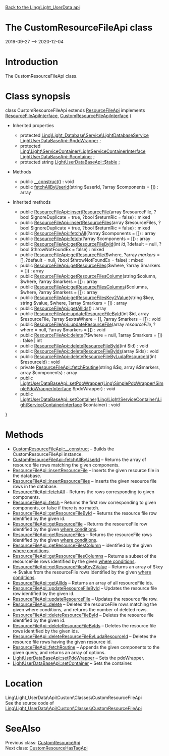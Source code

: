 [Back to the Ling/Light_UserData api](https://github.com/lingtalfi/Light_UserData/blob/master/doc/api/Ling/Light_UserData.md)



The CustomResourceFileApi class
================
2019-09-27 --> 2020-12-04






Introduction
============

The CustomResourceFileApi class.



Class synopsis
==============


class <span class="pl-k">CustomResourceFileApi</span> extends [ResourceFileApi](https://github.com/lingtalfi/Light_UserData/blob/master/doc/api/Ling/Light_UserData/Api/Generated/Classes/ResourceFileApi.md) implements [ResourceFileApiInterface](https://github.com/lingtalfi/Light_UserData/blob/master/doc/api/Ling/Light_UserData/Api/Generated/Interfaces/ResourceFileApiInterface.md), [CustomResourceFileApiInterface](https://github.com/lingtalfi/Light_UserData/blob/master/doc/api/Ling/Light_UserData/Api/Custom/Interfaces/CustomResourceFileApiInterface.md) {

- Inherited properties
    - protected [Ling\Light_Database\Service\LightDatabaseService](https://github.com/lingtalfi/Light_Database/blob/master/doc/api/Ling/Light_Database/Service/LightDatabaseService.md) [LightUserDataBaseApi::$pdoWrapper](#property-pdoWrapper) ;
    - protected [Ling\Light\ServiceContainer\LightServiceContainerInterface](https://github.com/lingtalfi/Light/blob/master/doc/api/Ling/Light/ServiceContainer/LightServiceContainerInterface.md) [LightUserDataBaseApi::$container](#property-container) ;
    - protected string [LightUserDataBaseApi::$table](#property-table) ;

- Methods
    - public [__construct](https://github.com/lingtalfi/Light_UserData/blob/master/doc/api/Ling/Light_UserData/Api/Custom/Classes/CustomResourceFileApi/__construct.md)() : void
    - public [fetchAllByUserId](https://github.com/lingtalfi/Light_UserData/blob/master/doc/api/Ling/Light_UserData/Api/Custom/Classes/CustomResourceFileApi/fetchAllByUserId.md)(string $userId, ?array $components = []) : array

- Inherited methods
    - public [ResourceFileApi::insertResourceFile](https://github.com/lingtalfi/Light_UserData/blob/master/doc/api/Ling/Light_UserData/Api/Generated/Classes/ResourceFileApi/insertResourceFile.md)(array $resourceFile, ?bool $ignoreDuplicate = true, ?bool $returnRic = false) : mixed
    - public [ResourceFileApi::insertResourceFiles](https://github.com/lingtalfi/Light_UserData/blob/master/doc/api/Ling/Light_UserData/Api/Generated/Classes/ResourceFileApi/insertResourceFiles.md)(array $resourceFiles, ?bool $ignoreDuplicate = true, ?bool $returnRic = false) : mixed
    - public [ResourceFileApi::fetchAll](https://github.com/lingtalfi/Light_UserData/blob/master/doc/api/Ling/Light_UserData/Api/Generated/Classes/ResourceFileApi/fetchAll.md)(?array $components = []) : array
    - public [ResourceFileApi::fetch](https://github.com/lingtalfi/Light_UserData/blob/master/doc/api/Ling/Light_UserData/Api/Generated/Classes/ResourceFileApi/fetch.md)(?array $components = []) : array
    - public [ResourceFileApi::getResourceFileById](https://github.com/lingtalfi/Light_UserData/blob/master/doc/api/Ling/Light_UserData/Api/Generated/Classes/ResourceFileApi/getResourceFileById.md)(int $id, ?$default = null, ?bool $throwNotFoundEx = false) : mixed
    - public [ResourceFileApi::getResourceFile](https://github.com/lingtalfi/Light_UserData/blob/master/doc/api/Ling/Light_UserData/Api/Generated/Classes/ResourceFileApi/getResourceFile.md)($where, ?array $markers = [], ?$default = null, ?bool $throwNotFoundEx = false) : mixed
    - public [ResourceFileApi::getResourceFiles](https://github.com/lingtalfi/Light_UserData/blob/master/doc/api/Ling/Light_UserData/Api/Generated/Classes/ResourceFileApi/getResourceFiles.md)($where, ?array $markers = []) : array
    - public [ResourceFileApi::getResourceFilesColumn](https://github.com/lingtalfi/Light_UserData/blob/master/doc/api/Ling/Light_UserData/Api/Generated/Classes/ResourceFileApi/getResourceFilesColumn.md)(string $column, $where, ?array $markers = []) : array
    - public [ResourceFileApi::getResourceFilesColumns](https://github.com/lingtalfi/Light_UserData/blob/master/doc/api/Ling/Light_UserData/Api/Generated/Classes/ResourceFileApi/getResourceFilesColumns.md)($columns, $where, ?array $markers = []) : array
    - public [ResourceFileApi::getResourceFilesKey2Value](https://github.com/lingtalfi/Light_UserData/blob/master/doc/api/Ling/Light_UserData/Api/Generated/Classes/ResourceFileApi/getResourceFilesKey2Value.md)(string $key, string $value, $where, ?array $markers = []) : array
    - public [ResourceFileApi::getAllIds](https://github.com/lingtalfi/Light_UserData/blob/master/doc/api/Ling/Light_UserData/Api/Generated/Classes/ResourceFileApi/getAllIds.md)() : array
    - public [ResourceFileApi::updateResourceFileById](https://github.com/lingtalfi/Light_UserData/blob/master/doc/api/Ling/Light_UserData/Api/Generated/Classes/ResourceFileApi/updateResourceFileById.md)(int $id, array $resourceFile, ?array $extraWhere = [], ?array $markers = []) : void
    - public [ResourceFileApi::updateResourceFile](https://github.com/lingtalfi/Light_UserData/blob/master/doc/api/Ling/Light_UserData/Api/Generated/Classes/ResourceFileApi/updateResourceFile.md)(array $resourceFile, ?$where = null, ?array $markers = []) : void
    - public [ResourceFileApi::delete](https://github.com/lingtalfi/Light_UserData/blob/master/doc/api/Ling/Light_UserData/Api/Generated/Classes/ResourceFileApi/delete.md)(?$where = null, ?array $markers = []) : false | int
    - public [ResourceFileApi::deleteResourceFileById](https://github.com/lingtalfi/Light_UserData/blob/master/doc/api/Ling/Light_UserData/Api/Generated/Classes/ResourceFileApi/deleteResourceFileById.md)(int $id) : void
    - public [ResourceFileApi::deleteResourceFileByIds](https://github.com/lingtalfi/Light_UserData/blob/master/doc/api/Ling/Light_UserData/Api/Generated/Classes/ResourceFileApi/deleteResourceFileByIds.md)(array $ids) : void
    - public [ResourceFileApi::deleteResourceFileByLudaResourceId](https://github.com/lingtalfi/Light_UserData/blob/master/doc/api/Ling/Light_UserData/Api/Generated/Classes/ResourceFileApi/deleteResourceFileByLudaResourceId.md)(int $resourceId) : void
    - private [ResourceFileApi::fetchRoutine](https://github.com/lingtalfi/Light_UserData/blob/master/doc/api/Ling/Light_UserData/Api/Generated/Classes/ResourceFileApi/fetchRoutine.md)(string &$q, array &$markers, array $components) : array
    - public [LightUserDataBaseApi::setPdoWrapper](https://github.com/lingtalfi/Light_UserData/blob/master/doc/api/Ling/Light_UserData/Api/Generated/Classes/LightUserDataBaseApi/setPdoWrapper.md)([Ling\SimplePdoWrapper\SimplePdoWrapperInterface](https://github.com/lingtalfi/SimplePdoWrapper/blob/master/doc/api/Ling/SimplePdoWrapper/SimplePdoWrapperInterface.md) $pdoWrapper) : void
    - public [LightUserDataBaseApi::setContainer](https://github.com/lingtalfi/Light_UserData/blob/master/doc/api/Ling/Light_UserData/Api/Generated/Classes/LightUserDataBaseApi/setContainer.md)([Ling\Light\ServiceContainer\LightServiceContainerInterface](https://github.com/lingtalfi/Light/blob/master/doc/api/Ling/Light/ServiceContainer/LightServiceContainerInterface.md) $container) : void

}






Methods
==============

- [CustomResourceFileApi::__construct](https://github.com/lingtalfi/Light_UserData/blob/master/doc/api/Ling/Light_UserData/Api/Custom/Classes/CustomResourceFileApi/__construct.md) &ndash; Builds the CustomResourceFileApi instance.
- [CustomResourceFileApi::fetchAllByUserId](https://github.com/lingtalfi/Light_UserData/blob/master/doc/api/Ling/Light_UserData/Api/Custom/Classes/CustomResourceFileApi/fetchAllByUserId.md) &ndash; Returns the array of resource file rows matching the given components.
- [ResourceFileApi::insertResourceFile](https://github.com/lingtalfi/Light_UserData/blob/master/doc/api/Ling/Light_UserData/Api/Generated/Classes/ResourceFileApi/insertResourceFile.md) &ndash; Inserts the given resource file in the database.
- [ResourceFileApi::insertResourceFiles](https://github.com/lingtalfi/Light_UserData/blob/master/doc/api/Ling/Light_UserData/Api/Generated/Classes/ResourceFileApi/insertResourceFiles.md) &ndash; Inserts the given resource file rows in the database.
- [ResourceFileApi::fetchAll](https://github.com/lingtalfi/Light_UserData/blob/master/doc/api/Ling/Light_UserData/Api/Generated/Classes/ResourceFileApi/fetchAll.md) &ndash; Returns the rows corresponding to given components.
- [ResourceFileApi::fetch](https://github.com/lingtalfi/Light_UserData/blob/master/doc/api/Ling/Light_UserData/Api/Generated/Classes/ResourceFileApi/fetch.md) &ndash; Returns the first row corresponding to given components, or false if there is no match.
- [ResourceFileApi::getResourceFileById](https://github.com/lingtalfi/Light_UserData/blob/master/doc/api/Ling/Light_UserData/Api/Generated/Classes/ResourceFileApi/getResourceFileById.md) &ndash; Returns the resource file row identified by the given id.
- [ResourceFileApi::getResourceFile](https://github.com/lingtalfi/Light_UserData/blob/master/doc/api/Ling/Light_UserData/Api/Generated/Classes/ResourceFileApi/getResourceFile.md) &ndash; Returns the resourceFile row identified by the given [where conditions](https://github.com/lingtalfi/SimplePdoWrapper#the-where-conditions).
- [ResourceFileApi::getResourceFiles](https://github.com/lingtalfi/Light_UserData/blob/master/doc/api/Ling/Light_UserData/Api/Generated/Classes/ResourceFileApi/getResourceFiles.md) &ndash; Returns the resourceFile rows identified by the given [where conditions](https://github.com/lingtalfi/SimplePdoWrapper#the-where-conditions).
- [ResourceFileApi::getResourceFilesColumn](https://github.com/lingtalfi/Light_UserData/blob/master/doc/api/Ling/Light_UserData/Api/Generated/Classes/ResourceFileApi/getResourceFilesColumn.md) &ndash; identified by the given [where conditions](https://github.com/lingtalfi/SimplePdoWrapper#the-where-conditions).
- [ResourceFileApi::getResourceFilesColumns](https://github.com/lingtalfi/Light_UserData/blob/master/doc/api/Ling/Light_UserData/Api/Generated/Classes/ResourceFileApi/getResourceFilesColumns.md) &ndash; Returns a subset of the resourceFile rows identified by the given [where conditions](https://github.com/lingtalfi/SimplePdoWrapper#the-where-conditions).
- [ResourceFileApi::getResourceFilesKey2Value](https://github.com/lingtalfi/Light_UserData/blob/master/doc/api/Ling/Light_UserData/Api/Generated/Classes/ResourceFileApi/getResourceFilesKey2Value.md) &ndash; Returns an array of $key => $value from the resourceFile rows identified by the given [where conditions](https://github.com/lingtalfi/SimplePdoWrapper#the-where-conditions).
- [ResourceFileApi::getAllIds](https://github.com/lingtalfi/Light_UserData/blob/master/doc/api/Ling/Light_UserData/Api/Generated/Classes/ResourceFileApi/getAllIds.md) &ndash; Returns an array of all resourceFile ids.
- [ResourceFileApi::updateResourceFileById](https://github.com/lingtalfi/Light_UserData/blob/master/doc/api/Ling/Light_UserData/Api/Generated/Classes/ResourceFileApi/updateResourceFileById.md) &ndash; Updates the resource file row identified by the given id.
- [ResourceFileApi::updateResourceFile](https://github.com/lingtalfi/Light_UserData/blob/master/doc/api/Ling/Light_UserData/Api/Generated/Classes/ResourceFileApi/updateResourceFile.md) &ndash; Updates the resource file row.
- [ResourceFileApi::delete](https://github.com/lingtalfi/Light_UserData/blob/master/doc/api/Ling/Light_UserData/Api/Generated/Classes/ResourceFileApi/delete.md) &ndash; Deletes the resourceFile rows matching the given where conditions, and returns the number of deleted rows.
- [ResourceFileApi::deleteResourceFileById](https://github.com/lingtalfi/Light_UserData/blob/master/doc/api/Ling/Light_UserData/Api/Generated/Classes/ResourceFileApi/deleteResourceFileById.md) &ndash; Deletes the resource file identified by the given id.
- [ResourceFileApi::deleteResourceFileByIds](https://github.com/lingtalfi/Light_UserData/blob/master/doc/api/Ling/Light_UserData/Api/Generated/Classes/ResourceFileApi/deleteResourceFileByIds.md) &ndash; Deletes the resource file rows identified by the given ids.
- [ResourceFileApi::deleteResourceFileByLudaResourceId](https://github.com/lingtalfi/Light_UserData/blob/master/doc/api/Ling/Light_UserData/Api/Generated/Classes/ResourceFileApi/deleteResourceFileByLudaResourceId.md) &ndash; Deletes the resource file rows having the given resource id.
- [ResourceFileApi::fetchRoutine](https://github.com/lingtalfi/Light_UserData/blob/master/doc/api/Ling/Light_UserData/Api/Generated/Classes/ResourceFileApi/fetchRoutine.md) &ndash; Appends the given components to the given query, and returns an array of options.
- [LightUserDataBaseApi::setPdoWrapper](https://github.com/lingtalfi/Light_UserData/blob/master/doc/api/Ling/Light_UserData/Api/Generated/Classes/LightUserDataBaseApi/setPdoWrapper.md) &ndash; Sets the pdoWrapper.
- [LightUserDataBaseApi::setContainer](https://github.com/lingtalfi/Light_UserData/blob/master/doc/api/Ling/Light_UserData/Api/Generated/Classes/LightUserDataBaseApi/setContainer.md) &ndash; Sets the container.





Location
=============
Ling\Light_UserData\Api\Custom\Classes\CustomResourceFileApi<br>
See the source code of [Ling\Light_UserData\Api\Custom\Classes\CustomResourceFileApi](https://github.com/lingtalfi/Light_UserData/blob/master/Api/Custom/Classes/CustomResourceFileApi.php)



SeeAlso
==============
Previous class: [CustomResourceApi](https://github.com/lingtalfi/Light_UserData/blob/master/doc/api/Ling/Light_UserData/Api/Custom/Classes/CustomResourceApi.md)<br>Next class: [CustomResourceHasTagApi](https://github.com/lingtalfi/Light_UserData/blob/master/doc/api/Ling/Light_UserData/Api/Custom/Classes/CustomResourceHasTagApi.md)<br>
